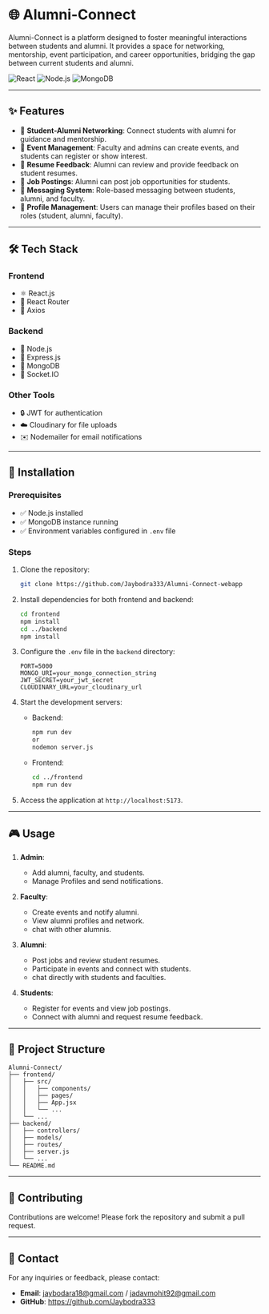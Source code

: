# 🌐 Alumni-Connect

Alumni-Connect is a platform designed to foster meaningful interactions between students and alumni. It provides a space for networking, mentorship, event participation, and career opportunities, bridging the gap between current students and alumni.

![React](https://img.shields.io/badge/Frontend-React-blue?style=flat-square&logo=react) 
![Node.js](https://img.shields.io/badge/Backend-Node.js-green?style=flat-square&logo=node.js) 
![MongoDB](https://img.shields.io/badge/Database-MongoDB-brightgreen?style=flat-square&logo=mongodb) 

---

## ✨ Features

- 🔗 **Student-Alumni Networking**: Connect students with alumni for guidance and mentorship.
- 🎉 **Event Management**: Faculty and admins can create events, and students can register or show interest.
- 📝 **Resume Feedback**: Alumni can review and provide feedback on student resumes.
- 💼 **Job Postings**: Alumni can post job opportunities for students.
- 💬 **Messaging System**: Role-based messaging between students, alumni, and faculty.
- 👤 **Profile Management**: Users can manage their profiles based on their roles (student, alumni, faculty).

---

## 🛠️ Tech Stack

### Frontend
- ⚛️ React.js
- 🧭 React Router
- 📡 Axios

### Backend
- 🌿 Node.js
- 🚀 Express.js
- 🍃 MongoDB
- 🔌 Socket.IO

### Other Tools
- 🔒 JWT for authentication
- ☁️ Cloudinary for file uploads
- ✉️ Nodemailer for email notifications

---

## 🚀 Installation

### Prerequisites
- ✅ Node.js installed
- ✅ MongoDB instance running
- ✅ Environment variables configured in `.env` file

### Steps
1. Clone the repository:
   ```bash
   git clone https://github.com/Jaybodra333/Alumni-Connect-webapp
   ```

2. Install dependencies for both frontend and backend:
   ```bash
   cd frontend
   npm install
   cd ../backend
   npm install
   ```

3. Configure the `.env` file in the `backend` directory:
   ```plaintext
   PORT=5000
   MONGO_URI=your_mongo_connection_string
   JWT_SECRET=your_jwt_secret
   CLOUDINARY_URL=your_cloudinary_url
   ```

4. Start the development servers:
   - Backend:
     ```bash
     npm run dev
     or
     nodemon server.js
     ```
   - Frontend:
     ```bash
     cd ../frontend
     npm run dev
     ```

5. Access the application at `http://localhost:5173`.

---

## 🎮 Usage

1. **Admin**:
   - Add alumni, faculty, and students.
   - Manage Profiles and send notifications.

2. **Faculty**:
   - Create events and notify alumni.
   - View alumni profiles and network.
   - chat with other alumnis.

3. **Alumni**:
   - Post jobs and review student resumes.
   - Participate in events and connect with students.
   - chat directly with students and faculties.

4. **Students**:
   - Register for events and view job postings.
   - Connect with alumni and request resume feedback.

---

## 📂 Project Structure

```
Alumni-Connect/
├── frontend/
│   ├── src/
│   │   ├── components/
│   │   ├── pages/
│   │   ├── App.jsx
│   │   └── ...
│   └── ...
├── backend/
│   ├── controllers/
│   ├── models/
│   ├── routes/
│   ├── server.js
│   └── ...
└── README.md
```

---

## 🤝 Contributing

Contributions are welcome! Please fork the repository and submit a pull request.

---

## 📧 Contact

For any inquiries or feedback, please contact:
- **Email**: jaybodara18@gmail.com / jadavmohit92@gmail.com
- **GitHub**: https://github.com/Jaybodra333
